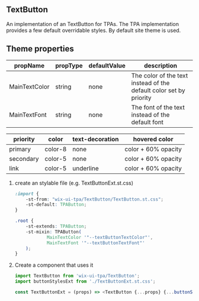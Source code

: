 ## TextButton
An implementation of an TextButton for TPAs.
The TPA implementation provides a few default overridable styles. By default site theme is used.

## Theme properties

| propName   | propType | defaultValue | description |
|------------|----------|--------------|-------------|
| MainTextColor  | string   | none | The color of the text instead of the default color set by priority |
| MainTextFont  | string   | none | The font of the text instead of the default font |


| priority   | color | text-decoration | hovered color |
|------------|----------|--------------|-------------|
| primary | color-8 | none | color + 60% opacity |
| secondary  | color-5 | none  | color + 60% opacity |
| link  | color-5 | underline  | color + 60% opacity |

1. create an stylable file (e.g. TextButtonExt.st.css)
    ``` css
    :import {
        -st-from: "wix-ui-tpa/TextButton/TextButton.st.css";
        -st-default: TPAButton;
    }
    
    .root {
        -st-extends: TPAButton;
        -st-mixin: TPAButton(
                MainTextColor '"--textButtonTextColor"',
                MainTextFont '"--textButtonTextFont"'
        );
    }

    ```

2. Create a component that uses it
    ``` javascript
    import TextButton from 'wix-ui-tpa/TextButton';
    import buttonStylesExt from './TextButtonExt.st.css';

    const TextButtonExt = (props) => <TextButton {...props} {...buttonStylesExt('root', {}, props)}/>;
    ```
